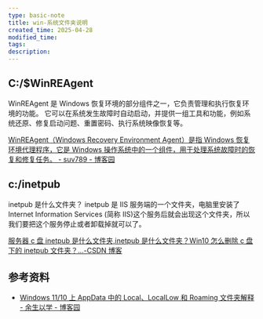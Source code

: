 ```yaml
---
type: basic-note
title: win-系统文件夹说明
created_time: 2025-04-28
modified_time:
tags:
description:
---
```


## C:/$WinREAgent

WinREAgent 是 Windows 恢复环境的部分组件之一，它负责管理和执行恢复环境的功能。 它可以在系统发生故障时自动启动，并提供一组工具和功能，例如系统还原、修复启动问题、重置密码、执行系统映像恢复等。

[WinREAgent（Windows Recovery Environment Agent）是指 Windows 恢复环境代理程序，它是 Windows 操作系统中的一个组件，用于处理系统故障时的恢复和修复任务。 - suv789 - 博客园](https://www.cnblogs.com/suv789/p/17504347.html)

## c:/inetpub

inetpub 是什么文件夹？ inetpub 是 IIS 服务端的一个文件夹，电脑里安装了 Internet Information Services (简称 IIS)这个服务后就会出现这个文件夹，所以我们要把这个服务停止或者卸载掉就可以了。

[服务器 c 盘 inetpub 是什么文件夹,inetpub 是什么文件夹？Win10 怎么删除 c 盘下的 inetpub 文件夹？...-CSDN 博客](https://blog.csdn.net/weixin_39929254/article/details/119554061)

## 参考资料

- [Windows 11/10 上 AppData 中的 Local、LocalLow 和 Roaming 文件夹解释 - 余生以学 - 博客园](https://www.cnblogs.com/2018shawn/p/15847915.html)
